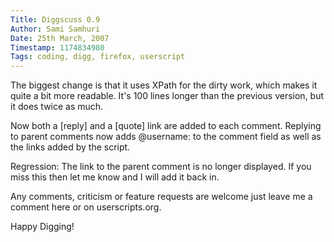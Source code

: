 ```yaml
---
Title: Diggscuss 0.9
Author: Sami Samhuri
Date: 25th March, 2007
Timestamp: 1174834980
Tags: coding, digg, firefox, userscript
---
```


The biggest change is that it uses XPath for the dirty work, which makes it quite a bit more readable. It's 100 lines longer than the previous version, but it does twice as much.

Now both a [reply] and a [quote] link are added to each comment. Replying to parent comments now adds @username: to the comment field as well as the links added by the script.

Regression: The link to the parent comment is no longer displayed. If you miss this then let me know and I will add it back in.

Any comments, criticism or feature requests are welcome just leave me a comment here or on userscripts.org.

Happy Digging!

